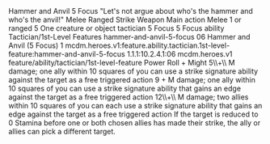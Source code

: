 <ability>
  <name>Hammer and Anvil</name>
  <cost>5 Focus</cost>
  <flavor>&quot;Let&apos;s not argue about who&apos;s the hammer and who&apos;s the anvil!&quot;</flavor>
  <keywords>
    <keyword>Melee</keyword>
    <keyword>Ranged</keyword>
    <keyword>Strike</keyword>
    <keyword>Weapon</keyword>
  </keywords>
  <type>Main action</type>
  <distance>Melee 1 or ranged 5</distance>
  <target>One creature or object</target>
  <metadata>
    <class>tactician</class>
    <cost>5 Focus</cost>
    <cost_amount>5</cost_amount>
    <cost_resource>Focus</cost_resource>
    <feature_type>ability</feature_type>
    <file_dpath>Tactician/1st-Level Features</file_dpath>
    <item_id>hammer-and-anvil-5-focus</item_id>
    <item_index>06</item_index>
    <item_name>Hammer and Anvil (5 Focus)</item_name>
    <level>1</level>
    <scc>mcdm.heroes.v1:feature.ability.tactician.1st-level-feature:hammer-and-anvil-5-focus</scc>
    <scdc>1.1.1:10.2.4.1:06</scdc>
    <source>mcdm.heroes.v1</source>
    <type>feature/ability/tactician/1st-level-feature</type>
  </metadata>
  <effects>
    <effect type="roll">
      <roll>Power Roll + Might</roll>
      <t1>5\\+\\ M damage; one ally within 10 squares of you can use a strike signature ability against the target as a free triggered action</t1>
      <t2>9 + M damage; one ally within 10 squares of you can use a strike signature ability that gains an edge against the target as a free triggered action</t2>
      <t3>12\\+\\ M damage; two allies within 10 squares of you can each use a strike signature ability that gains an edge against the target as a free triggered action</t3>
    </effect>
    <effect type="mundane">If the target is reduced to 0 Stamina before one or both chosen allies has made their strike, the ally or allies can pick a different target.</effect>
  </effects>
</ability>
